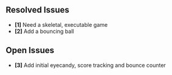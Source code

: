 ## Resolved Issues ##

- **[1]** Need a skeletal, executable game
- **[2]** Add a bouncing ball


## Open Issues ##

- **[3]** Add initial eyecandy, score tracking and bounce counter
 

